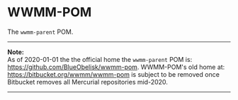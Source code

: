 # WWMM-POM

The `wwmm-parent` POM.

---
**Note:**  
As of 2020-01-01 the the official home the `wwmm-parent` POM is:
<https://github.com/BlueObelisk/wwmm-pom>.
WWMM-POM's old home at: <https://bitbucket.org/wwmm/wwmm-pom> is subject to be
removed once Bitbucket removes all Mercurial repositories mid-2020.

---
